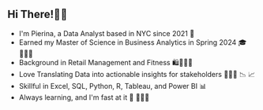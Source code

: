 ## Hi There!👋🏽
* I'm Pierina, a Data Analyst based in NYC since 2021 🗽
* Earned my Master of Science in Business Analytics in Spring 2024 🎓 👩🏽‍💻 
* Background in Retail Management and Fitness 🛍️🏋🏽‍♀️
* Love Translating Data into actionable insights for stakeholders 👩🏽‍🏫 📉 📈
* Skillful in Excel, SQL, Python, R, Tableau, and Power BI 📊
* Always learning, and I'm fast at it 🚀 🦸🏽‍♀️

